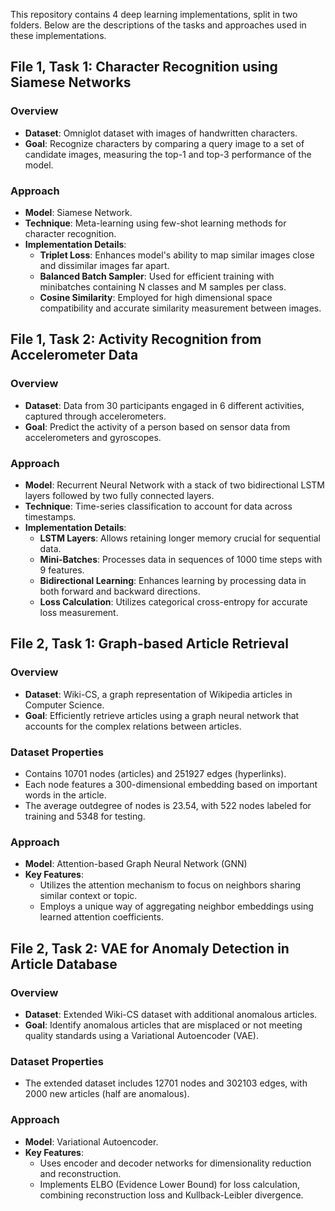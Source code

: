 
This repository contains 4 deep learning implementations, split in two folders. Below are the descriptions of the tasks and approaches used in these implementations.

## File 1, Task 1: Character Recognition using Siamese Networks

### Overview
- **Dataset**: Omniglot dataset with images of handwritten characters.
- **Goal**: Recognize characters by comparing a query image to a set of candidate images, measuring the top-1 and top-3 performance of the model.

### Approach
- **Model**: Siamese Network.
- **Technique**: Meta-learning using few-shot learning methods for character recognition.
- **Implementation Details**: 
    - **Triplet Loss**: Enhances model's ability to map similar images close and dissimilar images far apart.
    - **Balanced Batch Sampler**: Used for efficient training with minibatches containing N classes and M samples per class.
    - **Cosine Similarity**: Employed for high dimensional space compatibility and accurate similarity measurement between images.

## File 1, Task 2: Activity Recognition from Accelerometer Data

### Overview
- **Dataset**: Data from 30 participants engaged in 6 different activities, captured through accelerometers.
- **Goal**: Predict the activity of a person based on sensor data from accelerometers and gyroscopes.

### Approach
- **Model**: Recurrent Neural Network with a stack of two bidirectional LSTM layers followed by two fully connected layers.
- **Technique**: Time-series classification to account for data across timestamps.
- **Implementation Details**: 
    - **LSTM Layers**: Allows retaining longer memory crucial for sequential data.
    - **Mini-Batches**: Processes data in sequences of 1000 time steps with 9 features.
    - **Bidirectional Learning**: Enhances learning by processing data in both forward and backward directions.
    - **Loss Calculation**: Utilizes categorical cross-entropy for accurate loss measurement.

## File 2, Task 1: Graph-based Article Retrieval

### Overview
- **Dataset**: Wiki-CS, a graph representation of Wikipedia articles in Computer Science.
- **Goal**: Efficiently retrieve articles using a graph neural network that accounts for the complex relations between articles.

### Dataset Properties
- Contains 10701 nodes (articles) and 251927 edges (hyperlinks).
- Each node features a 300-dimensional embedding based on important words in the article.
- The average outdegree of nodes is 23.54, with 522 nodes labeled for training and 5348 for testing.

### Approach
- **Model**: Attention-based Graph Neural Network (GNN)
- **Key Features**: 
    - Utilizes the attention mechanism to focus on neighbors sharing similar context or topic.
    - Employs a unique way of aggregating neighbor embeddings using learned attention coefficients.

## File 2, Task 2: VAE for Anomaly Detection in Article Database

### Overview
- **Dataset**: Extended Wiki-CS dataset with additional anomalous articles.
- **Goal**: Identify anomalous articles that are misplaced or not meeting quality standards using a Variational Autoencoder (VAE).

### Dataset Properties
- The extended dataset includes 12701 nodes and 302103 edges, with 2000 new articles (half are anomalous).

### Approach
- **Model**: Variational Autoencoder.
- **Key Features**: 
    - Uses encoder and decoder networks for dimensionality reduction and reconstruction.
    - Implements ELBO (Evidence Lower Bound) for loss calculation, combining reconstruction loss and Kullback-Leibler divergence.

